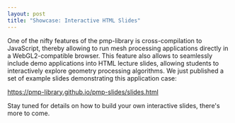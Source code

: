 ```yaml
---
layout: post
title: "Showcase: Interactive HTML Slides"
---
```


One of the nifty features of the pmp-library is cross-compilation to JavaScript,
thereby allowing to run mesh processing applications directly in a
WebGL2-compatible browser. This feature also allows to seamlessly include demo
applications into HTML lecture slides, allowing students to interactively
explore geometry processing algorithms. We just published a set of example
slides demonstrating this application case:

<https://pmp-library.github.io/pmp-slides/slides.html>

Stay tuned for details on how to build your own interactive slides, there's more
to come.
